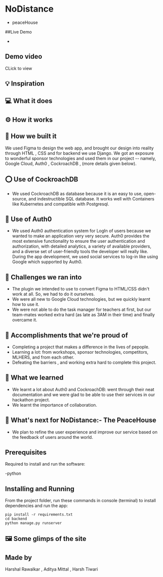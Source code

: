 # NoDistance
 - peaceHouse

##Live Demo

- 

## Demo video

CLick  to view 

## 💡 Inspiration


## 💻 What it does

## ⚙️ How it works

## 🔨 How we built it
We used Figma to design the web app, and brought our design into reality through HTML , CSS and for backend we use Django. We got an exposure to wonderful sponsor technologies and used them in our project -- namely, Google Cloud, Auth0 , CockroachDB , (more details given below). 

## ⭕ Use of CockroachDB
- We used CockroachDB as database because it is an easy to use, open-source, and indestructible SQL database. It works well with Containers like Kubernetes and compatible with Postgresql.

##  Use of Auth0
- We used Auth0 authentication system for LogIn of users because we wanted to make an application very very secure. Auth0 provides the most extensive functionality to ensure the user authentication and authorization, with detailed analytics, a variety of available providers, and a diverse set of user-friendly tools the developer will really like. During the app development, we used social services to log-in like using Google which supported by Auth0.


## 🧠 Challenges we ran into
- The plugin we intended to use to convert Figma to HTML/CSS didn't work at all. So, we had to do it ourselves. 
- We were all new to Google Cloud technologies, but we quickly learnt how to use it.
- We were not able to do the task manager for teachers at first, but our team-mates worked extra hard (as late as 3AM in their time) and finally overcame it. 

## 🏅 Accomplishments that we're proud of
- Completing a project that makes a difference in the lives of pepople. 
- Learning a lot: from workshops, sponsor technologies, competitors, MLHERS, and from each other. 
- Defeating the barriers , and working extra hard to complete this project. 

## 📖 What we learned
- We learnt a lot about Auth0 and CockroachDB: went through their neat documentation and we were glad to be able to use their services in our hackathon project. 
- We learnt the importance of collaboration.
 

## 🚀 What's next for NoDistance:- The PeaceHouse
- We plan to refine the user experience and improve our service based on the feedback of users around the world.

## Prerequisites
Required to install and run the software:

-python

## Installing and Running

From the project folder, run these commands in console (terminal) to install dependencies and run the app:

```
pip install -r requirements.txt
cd backend
python manage.py runserver
```

## 🖼️ Some glimps of the site

## Made by
Harshal Rawalkar , Aditya Mittal , Harsh Tiwari
